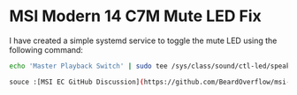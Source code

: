# MSI Modern 14 C7M Mute LED Fix

I have created a simple systemd service to toggle the mute LED using the following command:

```bash
echo 'Master Playback Switch' | sudo tee /sys/class/sound/ctl-led/speaker/card1/attach

souce :[MSI EC GitHub Discussion](https://github.com/BeardOverflow/msi-ec/discussions/130#discussioncomment-11010018)


